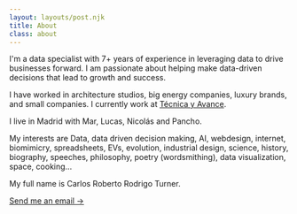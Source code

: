 ```yaml
---
layout: layouts/post.njk
title: About
class: about
---
```


I'm a data specialist with 7+ years of experience in leveraging data to drive businesses forward. I am passionate about helping make data-driven decisions that lead to growth and success. 

I have worked in architecture studios, big energy companies, luxury brands, and small companies. I currently work at <a href="http://tecnicayavance.com">Técnica y Avance</a>.

I live in Madrid with Mar, Lucas, Nicolás and Pancho.

My interests are Data, data driven decision making, AI, webdesign, internet, biomimicry, spreadsheets, EVs, evolution, industrial design, science, history, biography, speeches, philosophy, poetry (wordsmithing), data visualization, space, cooking...  

My full name is Carlos Roberto Rodrigo Turner.

<a class="cta" href="mailto:rodrigoturner.carlos@gmail.com">Send me an email -></a>
